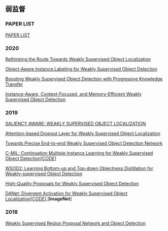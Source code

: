 ## 弱监督

### PAPER LIST
[PAPER LIST](https://github.com/CatOneTwo/WSOD)

### 2020
[Rethinking the Route Towards Weakly Supervised Object Localization](https://openaccess.thecvf.com/content_CVPR_2020/papers/Zhang_Rethinking_the_Route_Towards_Weakly_Supervised_Object_Localization_CVPR_2020_paper.pdf)

[Object-Aware Instance Labeling for Weakly Supervised Object Detection](https://openaccess.thecvf.com/content_ICCV_2019/papers/Kosugi_Object-Aware_Instance_Labeling_for_Weakly_Supervised_Object_Detection_ICCV_2019_paper.pdf)

[Boosting Weakly Supervised Object Detection with Progressive Knowledge Transfer](https://arxiv.org/pdf/2007.07986.pdf)

[Instance-Aware, Context-Focused, and Memory-Efficient Weakly Supervised Object Detection](https://openaccess.thecvf.com/content_CVPR_2020/papers/Ren_Instance-Aware_Context-Focused_and_Memory-Efficient_Weakly_Supervised_Object_Detection_CVPR_2020_paper.pdf)

### 2019
[SALIENCY AWARE: WEAKLY SUPERVISED OBJECT LOCALIZATION](https://ieeexplore.ieee.org/stamp/stamp.jsp?tp=&arnumber=8682756)

[Attention-based Dropout Layer for Weakly Supervised Object Localization](https://openaccess.thecvf.com/content_CVPR_2019/papers/Choe_Attention-Based_Dropout_Layer_for_Weakly_Supervised_Object_Localization_CVPR_2019_paper.pdf)

[Towards Precise End-to-end Weakly Supervised Object Detection Network](https://openaccess.thecvf.com/content_ICCV_2019/papers/Yang_Towards_Precise_End-to-End_Weakly_Supervised_Object_Detection_Network_ICCV_2019_paper.pdf)

[C-MIL: Continuation Multiple Instance Learning for Weakly Supervised Object Detection](https://openaccess.thecvf.com/content_CVPR_2019/papers/Wan_C-MIL_Continuation_Multiple_Instance_Learning_for_Weakly_Supervised_Object_Detection_CVPR_2019_paper.pdf)[[CODE](github.com/Winfrand/C-MIL)]

[WSOD2: Learning Bottom-up and Top-down Objectness Distillation for Weakly-supervised Object Detection](https://openaccess.thecvf.com/content_ICCV_2019/papers/Zeng_WSOD2_Learning_Bottom-Up_and_Top-Down_Objectness_Distillation_for_Weakly-Supervised_Object_ICCV_2019_paper.pdf)

[High-Quality Proposals for Weakly Supervised Object Detection](https://ieeexplore.ieee.org/stamp/stamp.jsp?tp=&arnumber=9069411)

[DANet: Divergent Activation for Weakly Supervised Object Localization](https://openaccess.thecvf.com/content_ICCV_2019/papers/Xue_DANet_Divergent_Activation_for_Weakly_Supervised_Object_Localization_ICCV_2019_paper.pdf)[[CODE]( https://github.com/xuehaolan/DANet)],[**ImageNet**]

### 2018
[Weakly Supervised Region Proposal Network and Object Detection](https://openaccess.thecvf.com/content_ECCV_2018/papers/Peng_Tang_Weakly_Supervised_Region_ECCV_2018_paper.pdf)
